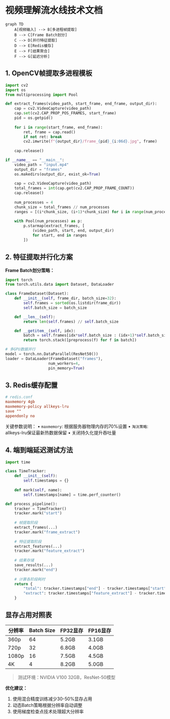 # 视频理解流水线技术文档

```mermaid
graph TD
    A[视频输入] --> B[多进程帧提取]
    B --> C[Frame Batch划分]
    C --> D[并行特征提取]
    D --> E[Redis缓存]
    E --> F[结果聚合]
    F --> G[延迟分析]
```

## 1. OpenCV帧提取多进程模板
```python
import cv2
import os
from multiprocessing import Pool

def extract_frames(video_path, start_frame, end_frame, output_dir):
    cap = cv2.VideoCapture(video_path)
    cap.set(cv2.CAP_PROP_POS_FRAMES, start_frame)
    pid = os.getpid()
    
    for i in range(start_frame, end_frame):
        ret, frame = cap.read()
        if not ret: break
        cv2.imwrite(f"{output_dir}/frame_{pid}_{i:06d}.jpg", frame)
    
    cap.release()

if __name__ == "__main__":
    video_path = "input.mp4"
    output_dir = "frames"
    os.makedirs(output_dir, exist_ok=True)
    
    cap = cv2.VideoCapture(video_path)
    total_frames = int(cap.get(cv2.CAP_PROP_FRAME_COUNT))
    cap.release()
    
    num_processes = 4
    chunk_size = total_frames // num_processes
    ranges = [(i*chunk_size, (i+1)*chunk_size) for i in range(num_processes)]
    
    with Pool(num_processes) as p:
        p.starmap(extract_frames, [
            (video_path, start, end, output_dir) 
            for start, end in ranges
        ])
```

## 2. 特征提取并行化方案
**Frame Batch划分策略：**
```python
import torch
from torch.utils.data import Dataset, DataLoader

class FrameDataset(Dataset):
    def __init__(self, frame_dir, batch_size=32):
        self.frames = sorted(os.listdir(frame_dir))
        self.batch_size = batch_size

    def __len__(self):
        return len(self.frames) // self.batch_size

    def __getitem__(self, idx):
        batch = self.frames[idx*self.batch_size : (idx+1)*self.batch_size]
        return torch.stack([preprocess(f) for f in batch])

# 多GPU数据并行
model = torch.nn.DataParallel(ResNet50())
loader = DataLoader(FrameDataset("frames"), 
                   num_workers=4, 
                   pin_memory=True)
```

## 3. Redis缓存配置
```conf
# redis.conf
maxmemory 4gb
maxmemory-policy allkeys-lru
save ""
appendonly no
```
关键参数说明：
• `maxmemory`: 根据服务器物理内存的70%设置
• `淘汰策略`: allkeys-lru保证最新热数据保留
• 关闭持久化提升吞吐量

## 4. 端到端延迟测试方法
```python
import time

class TimeTracker:
    def __init__(self):
        self.timestamps = {}
    
    def mark(self, name):
        self.timestamps[name] = time.perf_counter()

def process_pipeline():
    tracker = TimeTracker()
    tracker.mark("start")
    
    # 帧提取阶段
    extract_frames(...)
    tracker.mark("frame_extract")
    
    # 特征提取阶段
    extract_features(...)
    tracker.mark("feature_extract")
    
    # 结果存储
    save_results(...)
    tracker.mark("end")
    
    # 计算各阶段耗时
    return {
        "total": tracker.timestamps["end"] - tracker.timestamps["start"],
        "extract": tracker.timestamps["feature_extract"] - tracker.timestamps["frame_extract"]
    }
```

## 显存占用对照表
| 分辨率  | Batch Size | FP32显存 | FP16显存 |
|---------|------------|----------|----------|
| 360p    | 64         | 5.2GB    | 3.1GB    |
| 720p    | 32         | 6.8GB    | 4.0GB    |
| 1080p   | 16         | 7.5GB    | 4.5GB    |
| 4K      | 4          | 8.2GB    | 5.0GB    |

> 测试环境：NVIDIA V100 32GB，ResNet-50模型

**优化建议：**
1. 使用混合精度训练减少30-50%显存占用
2. 动态Batch策略根据分辨率自动调整
3. 使用梯度检查点技术处理超大分辨率